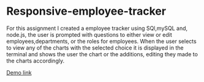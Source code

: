 # Responsive-employee-tracker

For this assignment I created a employee tracker using SQl,mySQL and, node.js, the user is prompted with questions to either view or edit employees,departments, or the roles for employees. When the user selects to view any of the charts with the selected choice it is displayed in the terminal and shows the user the chart or the additions, editing they made to the charts accordingly.

[Demo link](https://drive.google.com/file/d/1TkccfXebI6LWtgEogxnmxxE8CAIiU6J0/view)

